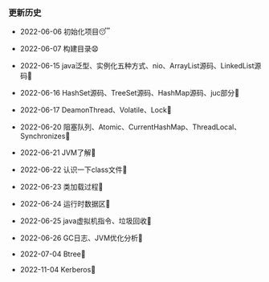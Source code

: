 ### 更新历史

- 2022-06-06 初始化项目:sleeping:

- 2022-06-07 构建目录:anguished:

- 2022-06-15 java泛型、实例化五种方式、nio、ArrayList源码、LinkedList源码:checkered_flag:

- 2022-06-16 HashSet源码、TreeSet源码、HashMap源码、juc部分:ski:

- 2022-06-17 DeamonThread、Volatile、Lock:octopus:

- 2022-06-20 阻塞队列、Atomic、CurrentHashMap、ThreadLocal、Synchronizes:sheep:
  
- 2022-06-21 JVM了解:horse:

- 2022-06-22 认识一下class文件:boar:

- 2022-06-23 类加载过程:pig:

- 2022-06-24 运行时数据区:tiger:

- 2022-06-25 java虚拟机指令、垃圾回收:rabbit:

- 2022-06-26 GC日志、JVM优化分析:dog:

- 2022-07-04 Btree:snake:

- 2022-11-04 Kerberos:rice_scene: